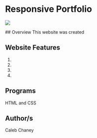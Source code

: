 # Responsive Portfolio 
<p>
    <img src="/Users/snipperdoodle/Desktop/Repos/Responsive-Portfolio/Assets/Images/Screen Shot 2020-08-11 at 10.15.14 AM.png"/>
</p>
## Overview
This website was created 

## Website Features
1)  
2) 
3)
4) 

## Programs 
HTML and CSS

## Author/s
Caleb Chaney
